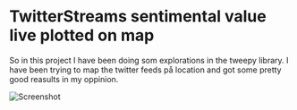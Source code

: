 # TwitterStreams sentimental value live plotted on map
So in this project I have been doing som explorations in the tweepy library.
I have been trying to map the twitter feeds på location and got some pretty good reasults in my oppinion.

![Screenshot](screenshot.png)
